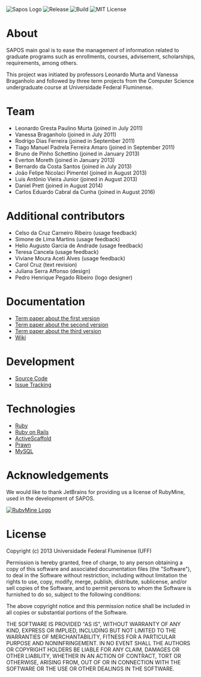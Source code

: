 ![Sapos Logo](https://github.com/gems-uff/sapos/raw/master/app/assets/images/logoSapos.png)
![Release](https://img.shields.io/github/release/gems-uff/sapos.svg)
![Build](https://img.shields.io/github/actions/workflow/status/gems-uff/sapos/rubyonrails.yml)
![MIT License](https://img.shields.io/github/license/gems-uff/sapos.svg)

# About

SAPOS main goal is to ease the management of information related to graduate programs such as enrollments, courses, advisement, scholarships, requirements, among others.

This project was initiated by professors Leonardo Murta and Vanessa Braganholo and followed by three term projects from the Computer Science undergraduate course at Universidade Federal Fluminense. 

# Team

* Leonardo Gresta Paulino Murta (joined in July 2011)
* Vanessa Braganholo (joined in July 2011)
* Rodrigo Dias Ferreira (joined in September 2011)
* Tiago Manuel Padrela Ferreira Amaro (joined in September 2011)
* Bruno de Pinho Schettino (joined in January 2013)
* Everton Moreth (joined in January 2013)
* Bernardo da Costa Santos (joined in July 2013)
* João Felipe Nicolaci Pimentel (joined in August 2013)
* Luis Antônio Vieira Junior (joined in August 2013)
* Daniel Prett (joined in August 2014)
* Carlos Eduardo Cabral da Cunha (joined in August 2016)

# Additional contributors

* Celso da Cruz Carneiro Ribeiro (usage feedback)
* Simone de Lima Martins (usage feedback)
* Helio Augusto Garcia de Andrade (usage feedback)
* Teresa Cancela (usage feedback)
* Viviane Moura Aceti Alves (usage feedback)
* Carol Cruz (text revision)
* Juliana Serra Affonso (design)
* Pedro Henrique Pegado Ribeiro (logo designer)

# Documentation

* [Term paper about the first version](https://github.com/gems-uff/sapos/raw/master/doc/TCC%20Rodrigo%20e%20Tiago.pdf)
* [Term paper about the second version](https://github.com/gems-uff/sapos/raw/master/doc/TCC%20Bruno%20Schettino.pdf)
* [Term paper about the third version](https://github.com/gems-uff/sapos/raw/master/doc/TCC%20Joao%20e%20Luis.pdf)
* [Wiki](https://github.com/gems-uff/sapos/wiki)

# Development

* [Source Code](https://github.com/gems-uff/sapos)
* [Issue Tracking](https://github.com/gems-uff/sapos/issues)

# Technologies

* [Ruby](https://github.com/ruby/ruby)
* [Ruby on Rails](https://github.com/rails/rails)
* [ActiveScaffold](https://github.com/activescaffold/active_scaffold)
* [Prawn](https://github.com/prawnpdf/prawn)
* [MySQL](http://www.mysql.com/)

# Acknowledgements

We would like to thank JetBrains for providing us a license of RubyMine, used in the development of SAPOS. 

[![RubyMine Logo](https://raw.githubusercontent.com/gems-uff/sapos/master/doc/rubymine.png)](http://www.jetbrains.com/ruby)

# License

Copyright (c) 2013 Universidade Federal Fluminense (UFF)  
  
Permission is hereby granted, free of charge, to any person obtaining a copy
of this software and associated documentation files (the "Software"), to deal
in the Software without restriction, including without limitation the rights
to use, copy, modify, merge, publish, distribute, sublicense, and/or sell
copies of the Software, and to permit persons to whom the Software is
furnished to do so, subject to the following conditions:  
  
The above copyright notice and this permission notice shall be included in
all copies or substantial portions of the Software.  
  
THE SOFTWARE IS PROVIDED "AS IS", WITHOUT WARRANTY OF ANY KIND, EXPRESS OR
IMPLIED, INCLUDING BUT NOT LIMITED TO THE WARRANTIES OF MERCHANTABILITY,
FITNESS FOR A PARTICULAR PURPOSE AND NONINFRINGEMENT. IN NO EVENT SHALL THE
AUTHORS OR COPYRIGHT HOLDERS BE LIABLE FOR ANY CLAIM, DAMAGES OR OTHER
LIABILITY, WHETHER IN AN ACTION OF CONTRACT, TORT OR OTHERWISE, ARISING FROM,
OUT OF OR IN CONNECTION WITH THE SOFTWARE OR THE USE OR OTHER DEALINGS IN
THE SOFTWARE.
